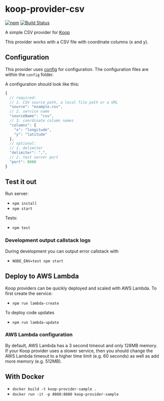 # koop-provider-csv

[![npm](https://img.shields.io/npm/v/koop-provider-csv.svg)](https://www.npmjs.com/package/koop-provider-csv) [![Build Status](https://travis-ci.org/haoliangyu/koop-provider-csv.svg?branch=master)](https://travis-ci.org/haoliangyu/koop-provider-csv)

A simple CSV provider for [Koop](http://koopjs.github.io/)

This provider works with a CSV file with coordinate columns (x and y).

## Configuration

This provider uses [config](https://github.com/lorenwest/node-config) for configuration. The configuration files are within the `config` folder.

A configuration should look like this:

``` javascript
{
  // required:
  // 1. CSV source path, a local file path or a URL
  "source": "example.csv",
  // 2. service name
  "sourceName": "csv",
  // 3. coordinate column names
  "columns": {
    "x": "longitude",
    "y": "latitude"
  },
  // optional:
  // 1. delimiter
  "delimiter": ",",
  // 2. test server port
  "port": 8080
}

```

## Test it out
Run server:
- `npm install`
- `npm start`

Tests:
- `npm test`

### Development output callstack logs

During development you can output error callstack with

- `NODE_ENV=test npm start`

## Deploy to AWS Lambda

Koop providers can be quickly deployed and scaled with AWS Lambda. To first create the service:

- `npm run lambda-create`

To deploy code updates

- `npm run lambda-update`

### AWS Lambda configuration

By default, AWS Lambda has a 3 second timeout and only 128MB memory. If your Koop provider uses a slower service, then you should change the AWS Lambda timeout to a higher time limit (e.g. 60 seconds) as well as add more memory (e.g. 512MB).

## With Docker

- `docker build -t koop-provider-sample .`
- `docker run -it -p 8080:8080 koop-provider-sample`
